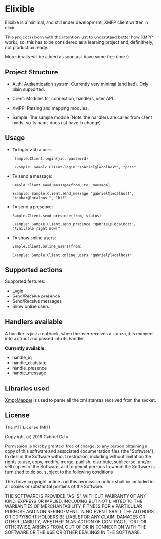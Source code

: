 # Elixible

Elixible is a minimal, and still under development, XMPP client written in elixir.

This project is born with the intention just to understand better how XMPP works, so, this has to be considered as a learning project and, definitively, not production ready.

More details will be added as soon as I have some free time :)

## Project Structure

- Auth: Authentication system. Currently very minimal (and bad). Only plain supported.

- Client: Modules for connection, handlers, user API.

- XMPP: Parsing and mapping modules.

- Sample: The sample module (Note: the handlers are called from client mods, so its name does not have to change)

## Usage

- To login with a user:
  ```
   Sample.Client.login(jid, password)

   Example: Sample.Client.login "gabriel@localhost", "pass"
   ```

- To send a message:
  ```
  Sample.Client.send_message(from, to, message)

  Example: Sample.Client.send_message "gabriel@localhost", "foobar@localhost", "hi!"
  ```

- To send a presence:
  ```
  Sample.Client.send_presence(from, status)

  Example: Sample.Client.send_presence "gabriel@localhost", "Available right now!"
  ```

- To show online users:
  ```
  Sample.Client.online_users(from)

  Example: Sample.Client.online_users "gabriel@localhost"
  ```

## Supported actions

Supported features:

- Login
- Send/Receive presence
- Send/Receive messages
- Show online users

## Handlers available

A handler is just a callback, when the user receives a stanza, it is mapped into a struct and passed into its handler.

**Currently available:**

- handle_iq
- handle_chatstate
- handle_presence
- handle_message

## Libraries used

[XmppMapper](https://github.com/gabrielgatu/xmpp_mapper) is used to parse all the xml stanzas received from the socket.

## License

The MIT License (MIT)

Copyright (c) 2016 Gabriel Gatu

Permission is hereby granted, free of charge, to any person obtaining a copy
of this software and associated documentation files (the "Software"), to deal
in the Software without restriction, including without limitation the rights
to use, copy, modify, merge, publish, distribute, sublicense, and/or sell
copies of the Software, and to permit persons to whom the Software is
furnished to do so, subject to the following conditions:

The above copyright notice and this permission notice shall be included in all
copies or substantial portions of the Software.

THE SOFTWARE IS PROVIDED "AS IS", WITHOUT WARRANTY OF ANY KIND, EXPRESS OR
IMPLIED, INCLUDING BUT NOT LIMITED TO THE WARRANTIES OF MERCHANTABILITY,
FITNESS FOR A PARTICULAR PURPOSE AND NONINFRINGEMENT. IN NO EVENT SHALL THE
AUTHORS OR COPYRIGHT HOLDERS BE LIABLE FOR ANY CLAIM, DAMAGES OR OTHER
LIABILITY, WHETHER IN AN ACTION OF CONTRACT, TORT OR OTHERWISE, ARISING FROM,
OUT OF OR IN CONNECTION WITH THE SOFTWARE OR THE USE OR OTHER DEALINGS IN THE
SOFTWARE.
